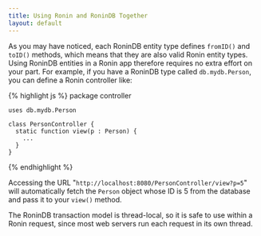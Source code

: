 ```yaml
---
title: Using Ronin and RoninDB Together
layout: default
---
```


As you may have noticed, each RoninDB entity type defines `fromID()` and
`toID()` methods, which means that they are also valid Ronin entity types.
Using RoninDB entities in a Ronin app therefore requires no extra effort on
your part. For example, if you have a RoninDB type called `db.mydb.Person`,
you can define a Ronin controller like:

{% highlight js %}
    package controller

    uses db.mydb.Person

    class PersonController {
      static function view(p : Person) {
        ...
      }
    }
{% endhighlight %}

Accessing the URL "`http://localhost:8080/PersonController/view?p=5`" will
automatically fetch the `Person` object whose ID is 5 from the database and
pass it to your `view()` method.

The RoninDB transaction model is thread-local, so it is safe to use within a
Ronin request, since most web servers run each request in its own thread.
